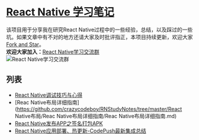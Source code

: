 # [React Native 学习笔记](https://github.com/crazycodeboy/RNStudyNotes/)  
该项目用于分享我在研究React Native过程中的一些经验，总结，以及踩过的一些坑。如果文章中有不对的地方还请大家及时批评指正，本项目持续更新，欢迎大家[Fork and Star](https://github.com/crazycodeboy/RNStudyNotes/)。    
**欢迎大家加入：**[React Native学习交流群](http://jq.qq.com/?_wv=1027&k=2IBHgLD)     
![React Native学习交流群](https://raw.githubusercontent.com/crazycodeboy/RNStudyNotes/master/React%20Native%E5%8F%91%E5%B8%83APP%E4%B9%8B%E7%AD%BE%E5%90%8D%E6%89%93%E5%8C%85APK/images/react%20native%20%E5%AD%A6%E4%B9%A0%E4%BA%A4%E6%B5%81%E7%BE%A4_qrcode_share.png)

## 列表  

* [React Native调试技巧与心得](https://github.com/crazycodeboy/RNStudyNotes/blob/develop/React%20Native%E8%B0%83%E8%AF%95%E6%8A%80%E5%B7%A7/React%20Native%E8%B0%83%E8%AF%95%E6%8A%80%E5%B7%A7%E4%B8%8E%E5%BF%83%E5%BE%97.md)
* [Reac Native布局详细指南](https://github.com/crazycodeboy/RNStudyNotes/tree/master/React Native布局/Reac Native布局详细指南/Reac Native布局详细指南.md)
*  [React Native发布APP之签名打包APK](https://github.com/crazycodeboy/RNStudyNotes/tree/master/React%20Native%E5%8F%91%E5%B8%83APP%E4%B9%8B%E7%AD%BE%E5%90%8D%E6%89%93%E5%8C%85APK)    
*  [React Native应用部署、热更新-CodePush最新集成总结](https://github.com/crazycodeboy/RNStudyNotes/tree/master/React%20Native%E5%BA%94%E7%94%A8%E9%83%A8%E7%BD%B2%E3%80%81%E7%83%AD%E6%9B%B4%E6%96%B0-CodePush%E6%9C%80%E6%96%B0%E9%9B%86%E6%88%90%E6%80%BB%E7%BB%93)






